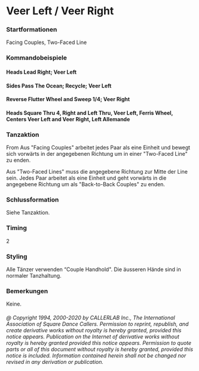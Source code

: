 
# Veer Left / Veer Right

### Startformationen

Facing Couples, Two-Faced Line

### Kommandobeispiele

#### Heads Lead Right; Veer Left
#### Sides Pass The Ocean; Recycle; Veer Left
#### Reverse Flutter Wheel and Sweep 1/4; Veer Right
#### Heads Square Thru 4, Right and Left Thru, Veer Left, Ferris Wheel, Centers Veer Left and Veer Right, Left Allemande

### Tanzaktion
 
From Aus "Facing Couples" arbeitet jedes Paar als eine Einheit und bewegt sich vorwärts in der angegebenen Richtung um in einer "Two-Faced Line" zu enden.

Aus "Two-Faced Lines" muss die angegebene Richtung zur Mitte der Line sein. Jedes Paar arbeitet als eine Einheit und geht vorwärts in die angegebene Richtung um als "Back-to-Back Couples" zu enden.

### Schlussformation

Siehe Tanzaktion.

### Timing

2

### Styling

Alle Tänzer verwenden “Couple Handhold". Die äusseren Hände sind in normaler Tanzhaltung.

### Bemerkungen

Keine.

###### @ Copyright 1994, 2000-2020 by CALLERLAB Inc., The International Association of Square Dance Callers. Permission to reprint, republish, and create derivative works without royalty is hereby granted, provided this notice appears. Publication on the Internet of derivative works without royalty is hereby granted provided this notice appears. Permission to quote parts or all of this document without royalty is hereby granted, provided this notice is included. Information contained herein shall not be changed nor revised in any derivation or publication.
